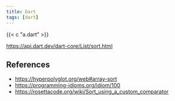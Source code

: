```yaml
---
title: Dart
tags: [dart]
---
```


{{< c "a.dart" >}}

<https://api.dart.dev/dart-core/List/sort.html>

## References

- <https://hyperpolyglot.org/web#array-sort>
- <https://programming-idioms.org/idiom/100>
- <https://rosettacode.org/wiki/Sort_using_a_custom_comparator>
